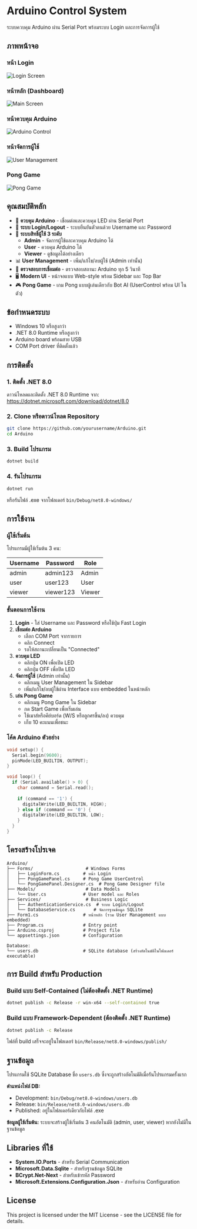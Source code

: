 # Arduino Control System

ระบบควบคุม Arduino ผ่าน Serial Port พร้อมระบบ Login และการจัดการผู้ใช้

## ภาพหน้าจอ

### หน้า Login
![Login Screen](Img/Login.PNG)

### หน้าหลัก (Dashboard)
![Main Screen](Img/Main.PNG)

### หน้าควบคุม Arduino
![Arduino Control](Img/ArduinControl.PNG)

### หน้าจัดการผู้ใช้
![User Management](Img/Usermangerment.PNG)

### Pong Game
![Pong Game](Img/PingPongGame.PNG)

## คุณสมบัติหลัก

- 🔌 **ควบคุม Arduino** - เชื่อมต่อและควบคุม LED ผ่าน Serial Port
- 🔐 **ระบบ Login/Logout** - ระบบยืนยันตัวตนด้วย Username และ Password
- 👥 **ระบบสิทธิ์ผู้ใช้ 3 ระดับ**
  - **Admin** - จัดการผู้ใช้และควบคุม Arduino ได้
  - **User** - ควบคุม Arduino ได้
  - **Viewer** - ดูข้อมูลได้อย่างเดียว
- 📊 **User Management** - เพิ่ม/แก้ไข/ลบผู้ใช้ (Admin เท่านั้น)
- 🔄 **ตรวจสอบการเชื่อมต่อ** - ตรวจสอบสถานะ Arduino ทุก 5 วินาที
- 🖥️ **Modern UI** - หน้าจอแบบ Web-style พร้อม Sidebar และ Top Bar
- 🎮 **Pong Game** - เกม Pong แบบผู้เล่นเดียวกับ Bot AI (UserControl พร้อม UI ในตัว)

## ข้อกำหนดระบบ

- Windows 10 หรือสูงกว่า
- .NET 8.0 Runtime หรือสูงกว่า
- Arduino board พร้อมสาย USB
- COM Port driver ที่ติดตั้งแล้ว

## การติดตั้ง

### 1. ติดตั้ง .NET 8.0
ดาวน์โหลดและติดตั้ง .NET 8.0 Runtime จาก:
https://dotnet.microsoft.com/download/dotnet/8.0

### 2. Clone หรือดาวน์โหลด Repository
```bash
git clone https://github.com/yourusername/Arduino.git
cd Arduino
```

### 3. Build โปรแกรม
```bash
dotnet build
```

### 4. รันโปรแกรม
```bash
dotnet run
```

หรือรันไฟล์ .exe จากโฟลเดอร์ `bin/Debug/net8.0-windows/`

## การใช้งาน

### ผู้ใช้เริ่มต้น
โปรแกรมมีผู้ใช้เริ่มต้น 3 คน:

| Username | Password  | Role   |
|----------|-----------|--------|
| admin    | admin123  | Admin  |
| user     | user123   | User   |
| viewer   | viewer123 | Viewer |

### ขั้นตอนการใช้งาน

1. **Login** - ใส่ Username และ Password หรือใช้ปุ่ม Fast Login
2. **เชื่อมต่อ Arduino**
   - เลือก COM Port จากรายการ
   - คลิก Connect
   - รอให้สถานะเปลี่ยนเป็น "Connected"
3. **ควบคุม LED**
   - คลิกปุ่ม ON เพื่อเปิด LED
   - คลิกปุ่ม OFF เพื่อปิด LED
4. **จัดการผู้ใช้** (Admin เท่านั้น)
   - คลิกเมนู User Management ใน Sidebar
   - เพิ่ม/แก้ไข/ลบผู้ใช้ผ่าน Interface แบบ embedded ในหน้าหลัก
5. **เล่น Pong Game**
   - คลิกเมนู Pong Game ใน Sidebar
   - กด Start Game เพื่อเริ่มเล่น
   - ใช้เมาส์หรือคีย์บอร์ด (W/S หรือลูกศรขึ้น/ลง) ควบคุม
   - เก็บ 10 คะแนนเพื่อชนะ

### โค้ด Arduino ตัวอย่าง

```cpp
void setup() {
  Serial.begin(9600);
  pinMode(LED_BUILTIN, OUTPUT);
}

void loop() {
  if (Serial.available() > 0) {
    char command = Serial.read();
    
    if (command == '1') {
      digitalWrite(LED_BUILTIN, HIGH);
    } else if (command == '0') {
      digitalWrite(LED_BUILTIN, LOW);
    }
  }
}
```

## โครงสร้างโปรเจค

```
Arduino/
├── Forms/                    # Windows Forms
│   ├── LoginForm.cs         # หน้า Login
│   ├── PongGamePanel.cs     # Pong Game UserControl
│   └── PongGamePanel.Designer.cs  # Pong Game Designer file
├── Models/                   # Data Models
│   └── User.cs              # User model และ Roles
├── Services/                 # Business Logic
│   ├── AuthenticationService.cs  # ระบบ Login/Logout
│   └── DatabaseService.cs       # จัดการฐานข้อมูล SQLite
├── Form1.cs                 # หน้าหลัก (รวม User Management แบบ embedded)
├── Program.cs               # Entry point
├── Arduino.csproj           # Project file
└── appsettings.json         # Configuration

Database:
└── users.db                 # SQLite database (สร้างอัตโนมัติในโฟลเดอร์ executable)
```

## การ Build สำหรับ Production

### Build แบบ Self-Contained (ไม่ต้องติดตั้ง .NET Runtime)
```bash
dotnet publish -c Release -r win-x64 --self-contained true
```

### Build แบบ Framework-Dependent (ต้องติดตั้ง .NET Runtime)
```bash
dotnet publish -c Release
```

ไฟล์ที่ build เสร็จจะอยู่ในโฟลเดอร์ `bin/Release/net8.0-windows/publish/`

## ฐานข้อมูล

โปรแกรมใช้ SQLite Database ชื่อ `users.db` ซึ่งจะถูกสร้างอัตโนมัติเมื่อรันโปรแกรมครั้งแรก

**ตำแหน่งไฟล์ DB:**
- Development: `bin/Debug/net8.0-windows/users.db`
- Release: `bin/Release/net8.0-windows/users.db` 
- Published: อยู่ในโฟลเดอร์เดียวกับไฟล์ .exe

**ข้อมูลผู้ใช้เริ่มต้น:**
ระบบจะสร้างผู้ใช้เริ่มต้น 3 คนอัตโนมัติ (admin, user, viewer) หากยังไม่มีในฐานข้อมูล

## Libraries ที่ใช้

- **System.IO.Ports** - สำหรับ Serial Communication
- **Microsoft.Data.Sqlite** - สำหรับฐานข้อมูล SQLite
- **BCrypt.Net-Next** - สำหรับเข้ารหัส Password
- **Microsoft.Extensions.Configuration.Json** - สำหรับอ่าน Configuration

## License

This project is licensed under the MIT License - see the LICENSE file for details.
